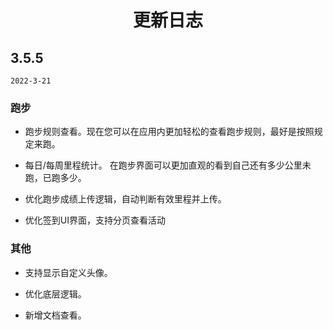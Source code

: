 <h1 align="center">更新日志</h1>


## 3.5.5

`2022-3-21`

### 跑步

- 跑步规则查看。现在您可以在应用内更加轻松的查看跑步规则，最好是按照规定来跑。

- 每日/每周里程统计。 在跑步界面可以更加直观的看到自己还有多少公里未跑，已跑多少。

- 优化跑步成绩上传逻辑，自动判断有效里程并上传。

- 优化签到UI界面，支持分页查看活动

### 其他

- 支持显示自定义头像。

- 优化底层逻辑。

- 新增文档查看。